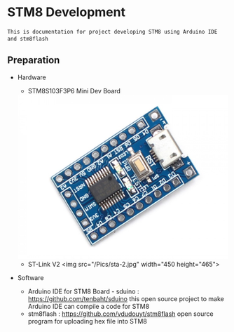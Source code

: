 # STM8 Development

```
This is documentation for project developing STM8 using Arduino IDE and stm8flash
```
## Preparation
* Hardware
  * STM8S103F3P6 Mini Dev Board
  <img src="/Pics/STM8 Minimum System Development Board.JPG" width="500" height="375">
  
  * ST-Link V2
  <img src="/Pics/sta-2.jpg" width="450 height="465">
 
* Software 
  * Arduino IDE for STM8 Board - sduino : https://github.com/tenbaht/sduino
this open source project to make Arduino IDE can compile a code for STM8
  * stm8flash : https://github.com/vdudouyt/stm8flash
open source program for uploading hex file into STM8
